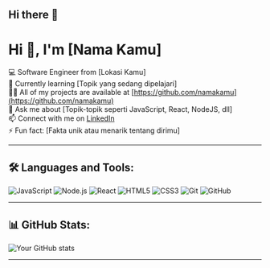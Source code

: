 ## Hi there 👋

<!--
**sismadi/sismadi** is a ✨ _special_ ✨ repository because its `README.md` (this file) appears on your GitHub profile.

Here are some ideas to get you started:

- 🔭 I’m currently working on ...
- 🌱 I’m currently learning ...
- 👯 I’m looking to collaborate on ...
- 🤔 I’m looking for help with ...
- 💬 Ask me about ...
- 📫 How to reach me: ...
- 😄 Pronouns: ...
- ⚡ Fun fact: ...
-->
# Hi 👋, I'm [Nama Kamu]

💻 Software Engineer from [Lokasi Kamu]  
🌱 Currently learning [Topik yang sedang dipelajari]  
👨‍💻 All of my projects are available at [https://github.com/namakamu](https://github.com/namakamu)  
💬 Ask me about [Topik-topik seperti JavaScript, React, NodeJS, dll]  
📫 Connect with me on [LinkedIn](https://linkedin.com/in/namakamu)  
⚡ Fun fact: [Fakta unik atau menarik tentang dirimu]  

---

## 🛠️ Languages and Tools:

![JavaScript](https://img.shields.io/badge/-JavaScript-black?style=flat-square&logo=javascript)
![Node.js](https://img.shields.io/badge/-Node.js-black?style=flat-square&logo=node.js)
![React](https://img.shields.io/badge/-React-black?style=flat-square&logo=react)
![HTML5](https://img.shields.io/badge/-HTML5-black?style=flat-square&logo=html5)
![CSS3](https://img.shields.io/badge/-CSS3-black?style=flat-square&logo=css3)
![Git](https://img.shields.io/badge/-Git-black?style=flat-square&logo=git)
![GitHub](https://img.shields.io/badge/-GitHub-black?style=flat-square&logo=github)

---

## 📊 GitHub Stats:

![Your GitHub stats](https://github-readme-stats.vercel.app/api?username=namakamu&show_icons=true&hide_title=true&hide=prs&theme=default)

---

